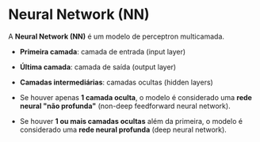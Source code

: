 # Neural Network (NN)
A **Neural Network (NN)** é um modelo de perceptron multicamada.

- **Primeira camada**: camada de entrada (input layer)
- **Última camada**: camada de saída (output layer)
- **Camadas intermediárias**: camadas ocultas (hidden layers)

- Se houver apenas **1 camada oculta**, o modelo é considerado uma **rede neural "não profunda"** (non-deep feedforward neural network).
- Se houver **1 ou mais camadas ocultas** além da primeira, o modelo é considerado uma **rede neural profunda** (deep neural network).
